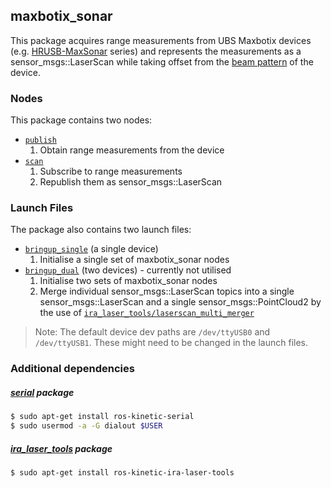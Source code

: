## maxbotix_sonar

This package acquires range measurements from UBS Maxbotix devices (e.g. [HRUSB-MaxSonar](https://www.maxbotix.com/product-category/hrusb-maxsonar-ez-products "HRUSB-MaxSonar-EZ Products") series) and represents the measurements as a sensor_msgs::LaserScan while taking offset from the [beam pattern](https://www.maxbotix.com/pictures/sensor_beam/Beam%20Pattern%20MB1433.gif?TB_iframe=true&width=600&height=550 "MB1433 beam pattern") of the device.


### Nodes

This package contains two nodes:

+ [`publish`](src/maxbotix_publish.cpp)
	1) Obtain range measurements from the device
+ [`scan`](src/maxbotix_scan.cpp)
	1) Subscribe to range measurements
	2) Republish them as sensor_msgs::LaserScan


### Launch Files

The package also contains two launch files:
+ [`bringup_single`](launch/bringup_single.launch) (a single device)
	1) Initialise a single set of maxbotix_sonar nodes
+ [`bringup_dual`](launch/bringup_dual.launch) (two devices) - currently not utilised
	1) Initialise two sets of maxbotix_sonar nodes
	2) Merge individual sensor_msgs::LaserScan topics into a single sensor_msgs::LaserScan and a single sensor_msgs::PointCloud2 by the use of [`ira_laser_tools/laserscan_multi_merger`](https://github.com/iralabdisco/ira_laser_tools/blob/master/src/laserscan_multi_merger.cpp)


> Note: The default device dev paths are `/dev/ttyUSB0` and `/dev/ttyUSB1`. These might need to be changed in the launch files.

### Additional dependencies

##### [serial](http://wiki.ros.org/serial) package
```sh
$ sudo apt-get install ros-kinetic-serial
$ sudo usermod -a -G dialout $USER
```

##### [ira_laser_tools](https://github.com/iralabdisco/ira_laser_tools) package
```sh
$ sudo apt-get install ros-kinetic-ira-laser-tools
```
